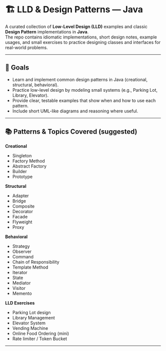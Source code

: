 # 🏗️ LLD & Design Patterns — Java

A curated collection of **Low-Level Design (LLD)** examples and classic **Design Pattern** implementations in **Java**.  
The repo contains idiomatic implementations, short design notes, example usages, and small exercises to practice designing classes and interfaces for real-world problems.

---

## 🎯 Goals
- Learn and implement common design patterns in Java (creational, structural, behavioral).
- Practice low-level design by modeling small systems (e.g., Parking Lot, Library, Elevator).
- Provide clear, testable examples that show when and how to use each pattern.
- Include short UML-like diagrams and reasoning where useful.

---

## 📚 Patterns & Topics Covered (suggested)
**Creational**
- Singleton
- Factory Method
- Abstract Factory
- Builder
- Prototype

**Structural**
- Adapter
- Bridge
- Composite
- Decorator
- Facade
- Flyweight
- Proxy

**Behavioral**
- Strategy
- Observer
- Command
- Chain of Responsibility
- Template Method
- Iterator
- State
- Mediator
- Visitor
- Memento

**LLD Exercises**
- Parking Lot design
- Library Management
- Elevator System
- Vending Machine
- Online Food Ordering (mini)
- Rate limiter / Token Bucket

---
